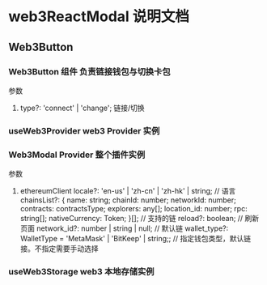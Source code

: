 # web3ReactModal 说明文档

## Web3Button

### Web3Button 组件 负责链接钱包与切换卡包

参数

1. type?: 'connect' | 'change'; 链接/切换

### useWeb3Provider web3 Provider 实例

### Web3Modal Provider 整个插件实例

参数

1. ethereumClient
   locale?: 'en-us' | 'zh-cn' | 'zh-hk' | string; // 语言
   chainsList?: {
   name: string;
   chainId: number;
   networkId: number;
   contracts: contractsType;
   explorers: any[];
   location_id: number;
   rpc: string[];
   nativeCurrency: Token;
   }[]; // 支持的链
   reload?: boolean; // 刷新页面
   network_id?: number | string | null; // 默认链
   wallet_type?: WalletType = 'MetaMask' | 'BitKeep' | string;; // 指定钱包类型，默认链接。不指定需要手动选择

### useWeb3Storage web3 本地存储实例
